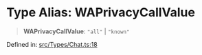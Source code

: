 # Type Alias: WAPrivacyCallValue

> **WAPrivacyCallValue**: `"all"` \| `"known"`

Defined in: [src/Types/Chat.ts:18](https://github.com/Fokusdotid/Baileys/blob/c0c23ce3104b65dfcc64246c9ee8a49ef38993b5/src/Types/Chat.ts#L18)
